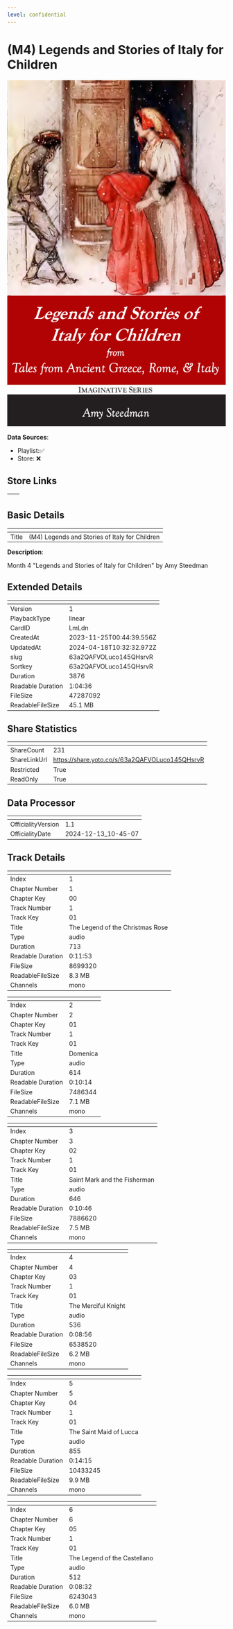 ```yaml
---
level: confidential
---
```

# (M4) Legends and Stories of Italy for Children

![card_[LmLdn].png](../../img/cards/card_[LmLdn].png)

**Data Sources**: 

- Playlist:✅
- Store: ❌


## Store Links

| <!-- --> | <!-- --> |
| - | - |


## Basic Details

| <!-- --> | <!-- --> |
| - | - |
| Title | (M4) Legends and Stories of Italy for Children |

**Description**:

Month 4 "Legends and Stories of Italy for Children" by Amy Steedman 


## Extended Details

| <!-- --> | <!-- --> |
| - | - |
| Version | 1 |
| PlaybackType | linear |
| CardID | LmLdn |
| CreatedAt | 2023-11-25T00:44:39.556Z |
| UpdatedAt | 2024-04-18T10:32:32.972Z |
| slug | 63a2QAFVOLuco145QHsrvR |
| Sortkey | 63a2QAFVOLuco145QHsrvR |
| Duration | 3876 |
| Readable Duration | 1:04:36 |
| FileSize | 47287092 |
| ReadableFileSize | 45.1 MB |


## Share Statistics

| <!-- --> | <!-- --> |
| - | - |
| ShareCount | 231 |
| ShareLinkUrl | https://share.yoto.co/s/63a2QAFVOLuco145QHsrvR |
| Restricted | True |
| ReadOnly | True |


## Data Processor

| <!-- --> | <!-- --> |
| - | - |
| OfficialityVersion | 1.1
| OfficialityDate | 2024-12-13_10-45-07


## Track Details

| <!-- --> | <!-- --> |
| - | - |
| Index | 1 |
| Chapter Number | 1 |
| Chapter Key | 00 |
| Track Number | 1 |
| Track Key | 01 |
| Title | The Legend of the Christmas Rose |
| Type | audio |
| Duration | 713 |
| Readable Duration | 0:11:53 |
| FileSize | 8699320 |
| ReadableFileSize | 8.3 MB |
| Channels | mono |

| <!-- --> | <!-- --> |
| - | - |
| Index | 2 |
| Chapter Number | 2 |
| Chapter Key | 01 |
| Track Number | 1 |
| Track Key | 01 |
| Title | Domenica |
| Type | audio |
| Duration | 614 |
| Readable Duration | 0:10:14 |
| FileSize | 7486344 |
| ReadableFileSize | 7.1 MB |
| Channels | mono |

| <!-- --> | <!-- --> |
| - | - |
| Index | 3 |
| Chapter Number | 3 |
| Chapter Key | 02 |
| Track Number | 1 |
| Track Key | 01 |
| Title | Saint Mark and the Fisherman |
| Type | audio |
| Duration | 646 |
| Readable Duration | 0:10:46 |
| FileSize | 7886620 |
| ReadableFileSize | 7.5 MB |
| Channels | mono |

| <!-- --> | <!-- --> |
| - | - |
| Index | 4 |
| Chapter Number | 4 |
| Chapter Key | 03 |
| Track Number | 1 |
| Track Key | 01 |
| Title | The Merciful Knight |
| Type | audio |
| Duration | 536 |
| Readable Duration | 0:08:56 |
| FileSize | 6538520 |
| ReadableFileSize | 6.2 MB |
| Channels | mono |

| <!-- --> | <!-- --> |
| - | - |
| Index | 5 |
| Chapter Number | 5 |
| Chapter Key | 04 |
| Track Number | 1 |
| Track Key | 01 |
| Title | The Saint Maid of Lucca |
| Type | audio |
| Duration | 855 |
| Readable Duration | 0:14:15 |
| FileSize | 10433245 |
| ReadableFileSize | 9.9 MB |
| Channels | mono |

| <!-- --> | <!-- --> |
| - | - |
| Index | 6 |
| Chapter Number | 6 |
| Chapter Key | 05 |
| Track Number | 1 |
| Track Key | 01 |
| Title | The Legend of the Castellano |
| Type | audio |
| Duration | 512 |
| Readable Duration | 0:08:32 |
| FileSize | 6243043 |
| ReadableFileSize | 6.0 MB |
| Channels | mono |

